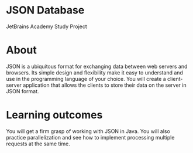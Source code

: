 # JSON Database
JetBrains Academy Study Project

# About
JSON is a ubiquitous format for exchanging data between web servers and browsers. Its simple design and flexibility make it easy to understand and use in the programming language of your choice. You will create a client-server application that allows the clients to store their data on the server in JSON format.

# Learning outcomes
You will get a firm grasp of working with JSON in Java. You will also practice parallelization and see how to implement processing multiple requests at the same time.



